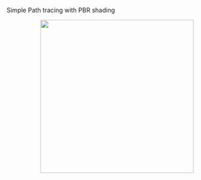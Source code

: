 Simple Path tracing with PBR shading


<p align="center">
  <img src="https://raw.githubusercontent.com/ReubenJCarter/OpenGLPathTracer/master/web/img/bunny0Gloss.jpg" width="350"/>
</p>
